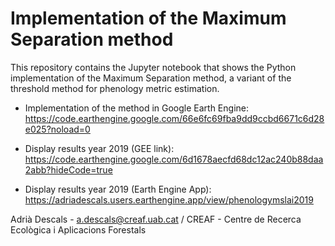 # Implementation of the Maximum Separation method

This repository contains the Jupyter notebook that shows the Python implementation of the Maximum Separation method, a variant of the threshold method for phenology metric estimation. 

- Implementation of the method in Google Earth Engine: 
https://code.earthengine.google.com/66e6fc69fba9dd9ccbd6671c6d28e025?noload=0

- Display results year 2019 (GEE link): 
https://code.earthengine.google.com/6d1678aecfd68dc12ac240b88daa2abb?hideCode=true

- Display results year 2019 (Earth Engine App): 
https://adriadescals.users.earthengine.app/view/phenologymslai2019

Adrià Descals - a.descals@creaf.uab.cat / CREAF - Centre de Recerca Ecològica i Aplicacions Forestals
